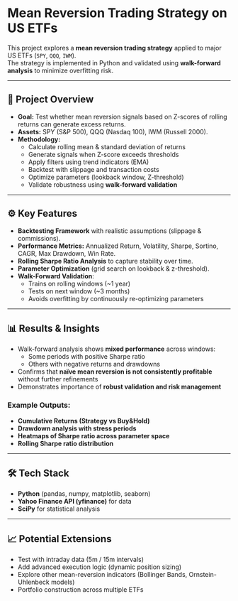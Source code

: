 # Mean Reversion Trading Strategy on US ETFs

This project explores a **mean reversion trading strategy** applied to major US ETFs (`SPY`, `QQQ`, `IWM`).  
The strategy is implemented in Python and validated using **walk-forward analysis** to minimize overfitting risk.  

---

## 📌 Project Overview

- **Goal:** Test whether mean reversion signals based on Z-scores of rolling returns can generate excess returns.  
- **Assets:** SPY (S&P 500), QQQ (Nasdaq 100), IWM (Russell 2000).  
- **Methodology:**
  - Calculate rolling mean & standard deviation of returns
  - Generate signals when Z-score exceeds thresholds
  - Apply filters using trend indicators (EMA)
  - Backtest with slippage and transaction costs
  - Optimize parameters (lookback window, Z-threshold)
  - Validate robustness using **walk-forward validation**

---

## ⚙️ Key Features

- **Backtesting Framework** with realistic assumptions (slippage & commissions).  
- **Performance Metrics:** Annualized Return, Volatility, Sharpe, Sortino, CAGR, Max Drawdown, Win Rate.  
- **Rolling Sharpe Ratio Analysis** to capture stability over time.  
- **Parameter Optimization** (grid search on lookback & z-threshold).  
- **Walk-Forward Validation**:
  - Trains on rolling windows (~1 year)
  - Tests on next window (~3 months)
  - Avoids overfitting by continuously re-optimizing parameters

---

## 📊 Results & Insights

- Walk-forward analysis shows **mixed performance** across windows:  
  - Some periods with positive Sharpe ratio  
  - Others with negative returns and drawdowns  
- Confirms that **naïve mean reversion is not consistently profitable** without further refinements  
- Demonstrates importance of **robust validation and risk management**  

### Example Outputs:
- **Cumulative Returns (Strategy vs Buy&Hold)**  
- **Drawdown analysis with stress periods**  
- **Heatmaps of Sharpe ratio across parameter space**  
- **Rolling Sharpe ratio distribution**  

---

## 🛠️ Tech Stack

- **Python** (pandas, numpy, matplotlib, seaborn)  
- **Yahoo Finance API (yfinance)** for data  
- **SciPy** for statistical analysis  

---

## 📈 Potential Extensions

- Test with intraday data (5m / 15m intervals)  
- Add advanced execution logic (dynamic position sizing)  
- Explore other mean-reversion indicators (Bollinger Bands, Ornstein-Uhlenbeck models)  
- Portfolio construction across multiple ETFs  
